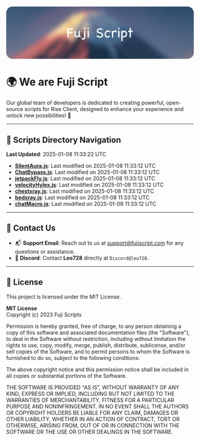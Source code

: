 ![Banner](.github/b.webp)

# 🌍 **We are Fuji Script**

Our global team of developers is dedicated to creating powerful, open-source scripts for Rise Client, designed to enhance your experience and unlock new possibilities! 🌟

---
<!-- SCRIPTS_NAVIGATION_START -->
## 📂 **Scripts Directory Navigation**

**Last Updated**: 2025-01-08 11:33:22 UTC

- **[SilentAura.js](scripts/SilentAura.js)**: Last modified on 2025-01-08 11:33:12 UTC
- **[ChatBypass.js](scripts/ChatBypass.js)**: Last modified on 2025-01-08 11:33:12 UTC
- **[jetpackFly.js](scripts/jetpackFly.js)**: Last modified on 2025-01-08 11:33:12 UTC
- **[velocityHylex.js](scripts/velocityHylex.js)**: Last modified on 2025-01-08 11:33:12 UTC
- **[chestxray.js](scripts/chestxray.js)**: Last modified on 2025-01-08 11:33:12 UTC
- **[bedxray.js](scripts/bedxray.js)**: Last modified on 2025-01-08 11:33:12 UTC
- **[chatMacro.js](scripts/chatMacro.js)**: Last modified on 2025-01-08 11:33:12 UTC

<!-- SCRIPTS_NAVIGATION_END -->

---

## 💬 **Contact Us**  
- 📬 **Support Email**: Reach out to us at [support@fujiscript.com](mailto:support@fujiscript.com) for any questions or assistance.  
- 💬 **Discord**: Contact **Leo728** directly at `Discord@leo728`.

---

## 📜 **License**

This project is licensed under the MIT License.  

**MIT License**  
Copyright (c) 2023 Fuji Scripts  

Permission is hereby granted, free of charge, to any person obtaining a copy of this software and associated documentation files (the "Software"), to deal in the Software without restriction, including without limitation the rights to use, copy, modify, merge, publish, distribute, sublicense, and/or sell copies of the Software, and to permit persons to whom the Software is furnished to do so, subject to the following conditions:  

The above copyright notice and this permission notice shall be included in all copies or substantial portions of the Software.  

THE SOFTWARE IS PROVIDED "AS IS", WITHOUT WARRANTY OF ANY KIND, EXPRESS OR IMPLIED, INCLUDING BUT NOT LIMITED TO THE WARRANTIES OF MERCHANTABILITY, FITNESS FOR A PARTICULAR PURPOSE AND NONINFRINGEMENT. IN NO EVENT SHALL THE AUTHORS OR COPYRIGHT HOLDERS BE LIABLE FOR ANY CLAIM, DAMAGES OR OTHER LIABILITY, WHETHER IN AN ACTION OF CONTRACT, TORT OR OTHERWISE, ARISING FROM, OUT OF OR IN CONNECTION WITH THE SOFTWARE OR THE USE OR OTHER DEALINGS IN THE SOFTWARE.  
